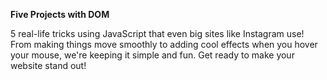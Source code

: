 **Five Projects with DOM**

5 real-life tricks using JavaScript that even big sites like Instagram use! 
From making things move smoothly to adding cool effects when you hover your mouse, 
we're keeping it simple and fun. Get ready to make your website stand out!
